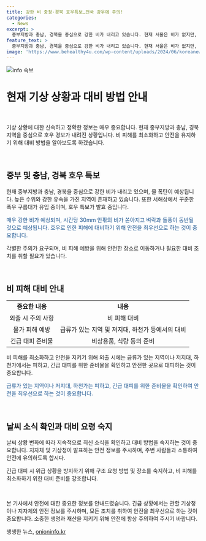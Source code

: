 ```yaml
---
title: 강한 비 충청·경북 호우특보…전국 강우에 주의!
categories:
  - News
excerpt: >
  중부지방과 충남, 경북을 중심으로 강한 비가 내리고 있습니다. 현재 서울은 비가 없지만, 충청과 경북은 호우 특보가 발효 중이고 서울에도 호우주의보가 예상됩니다. 누적 강우량이 계속 늘어나고, 많은 비가 예상되는데 충청과 경북 북부에 120mm, 서울과 경기 남부, 강원 중남부 내륙 산지에 100mm 이상의 강한 비가 예상됩니다. 특히 시간당 30mm 안팎의 매우 강한 비가 퍼질 것으로 예상되니, 비 피해에 주의가 필요합니다.
feature_text: >
  중부지방과 충남, 경북을 중심으로 강한 비가 내리고 있습니다. 현재 서울은 비가 없지만, 충청과 경북은 호우 특보가 발효 중이고 서울에도 호우주의보가 예상됩니다. 누적 강우량이 계속 늘어나고, 많은 비가 예상되는데 충청과 경북 북부에 120mm, 서울과 경기 남부, 강원 중남부 내륙 산지에 100mm 이상의 강한 비가 예상됩니다. 특히 시간당 30mm 안팎의 매우 강한 비가 퍼질 것으로 예상되니, 비 피해에 주의가 필요합니다.
image: 'https://www.behealthy4u.com/wp-content/uploads/2024/06/koreanews.jpg'
---
```


<p><img src="https://www.behealthy4u.com/wp-content/uploads/2024/06/koreanews.jpg" alt="info 속보" /></p>

<h1>현재 기상 상황과 대비 방법 안내</h1>

<p data-ke-size="size16">&nbsp;</p>

<p>기상 상황에 대한 신속하고 정확한 정보는 매우 중요합니다. 현재 중부지방과 충남, 경북 지역을 중심으로 호우 경보가 내려진 상황입니다. 비 피해를 최소화하고 안전을 유지하기 위해 대비 방법을 알아보도록 하겠습니다.</p>

<p data-ke-size="size16">&nbsp;</p>

<h2 data-ke-size="size26">중부 및 충남, 경북 호우 특보</h2>

<p>현재 중부지방과 충남, 경북을 중심으로 강한 비가 내리고 있으며, 물 폭탄이 예상됩니다. 높은 수위와 강한 유속을 가진 지역이 존재하고 있습니다. 또한 서해상에서 꾸준한 폭우 구름대가 유입 중이며, 호우 특보가 발효 중입니다.</p>

<p><span style="color: #1a5490;">매우 강한 비가 예상되며, 시간당 30mm 안팎의 비가 쏟아지고 벼락과 돌풍이 동반될 것으로 예상됩니다. 호우로 인한 피해에 대비하기 위해 안전을 최우선으로 하는 것이 중요합니다.</span></p>

<p>각별한 주의가 요구되며, 비 피해 예방을 위해 안전한 장소로 이동하거나 필요한 대비 조치를 취할 필요가 있습니다.</p>

<p data-ke-size="size16">&nbsp;</p>

<h2 data-ke-size="size26">비 피해 대비 안내</h2>

<table>
<tbody>
<tr>
<td style="text-align: center; height: 17px;"><b>중요한 내용</b></td>
<td style="text-align: center; height: 17px;"><b>내용</b></td>
</tr>
<tr>
<td style="text-align: center; height: 17px;">외출 시 주의 사항</td>
<td style="text-align: center; height: 17px;">비 피해 대비</td>
</tr>
<tr>
<td style="text-align: center; height: 17px;">물가 피해 예방</td>
<td style="text-align: center; height: 17px;">급류가 있는 지역 및 저지대, 하천가 등에서의 대비</td>
</tr>
<tr>
<td style="text-align: center; height: 17px;">긴급 대피 준비물</td>
<td style="text-align: center; height: 17px;">비상용품, 식량 등의 준비</td>
</tr>
</tbody>
</table>

<p>비 피해를 최소화하고 안전을 지키기 위해 외출 시에는 급류가 있는 지역이나 저지대, 하천가에서는 피하고, 긴급 대피를 위한 준비물을 확인하고 안전한 곳으로 대피하는 것이 중요합니다.</p>

<p><span style="color: #1a5490;">급류가 있는 지역이나 저지대, 하천가는 피하고, 긴급 대피를 위한 준비물을 확인하여 안전을 최우선으로 하는 것이 중요합니다.</span></p>

<p data-ke-size="size16">&nbsp;</p>

<h2 data-ke-size="size26">날씨 소식 확인과 대비 요령 숙지</h2>

<p>날씨 상황 변화에 따라 지속적으로 최신 소식을 확인하고 대비 방법을 숙지하는 것이 중요합니다. 지자체 및 기상청이 발표하는 안전 정보를 주시하며, 주변 사람들과 소통하여 안전에 유의하도록 합시다.</p>

<p>긴급 대피 시 위급 상황을 방지하기 위해 구조 요청 방법 및 장소를 숙지하고, 비 피해를 최소화하기 위한 대비 준비를 강조합니다.</p>

<p data-ke-size="size16">&nbsp;</p>

<p>본 기사에서 안전에 대한 중요한 정보를 안내드렸습니다. 긴급 상황에서는 관할 기상청이나 지자체의 안전 정보를 주시하며, 모든 조치를 취하여 안전을 최우선으로 하는 것이 중요합니다. 소중한 생명과 재산을 지키기 위해 안전에 항상 주의하여 주시기 바랍니다.</p>
생생한 뉴스, <a href="https://onioninfo.kr" rel="dofollow">onioninfo.kr</a>


